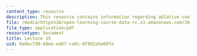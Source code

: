 ```yaml
---
content_type: resource
description: This resource contains information regarding ablative cooling.
file: /media/https%3A/open-learning-course-data-rc.s3.amazonaws.com/16-50-introduction-to-propulsion-systems-spring-2012/0a0ec7d068eeed67ca6c8f9d1e5e69fa_MIT16_50S12_lec15.pdf
file_type: application/pdf
resourcetype: Document
title: Lecture 15
uid: 0a0ec7d0-68ee-ed67-ca6c-8f9d1e5e69fa
---
```

